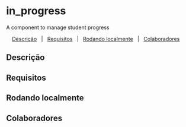 # in_progress

A component to manage student progress

&nbsp;&nbsp;&nbsp; [Descrição](#descricao)&nbsp;&nbsp;&nbsp;|&nbsp;&nbsp;&nbsp;[Requisitos](#requisitos)&nbsp;&nbsp;&nbsp;|&nbsp;&nbsp;&nbsp;[Rodando localmente](#local)&nbsp;&nbsp;&nbsp;|&nbsp;&nbsp;&nbsp;[Colaboradores](#colaboradores)&nbsp;&nbsp;&nbsp;

## Descrição <a name="#descricao"></a>

## Requisitos <a name="#requisitos"></a>

## Rodando localmente <a name="#local"></a>

## Colaboradores <a name="#colaboradores"></a>